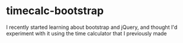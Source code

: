 # timecalc-bootstrap
I recently started learning about bootstrap and jQuery, and thought I'd experiment with it using the time calculator that I previously made
